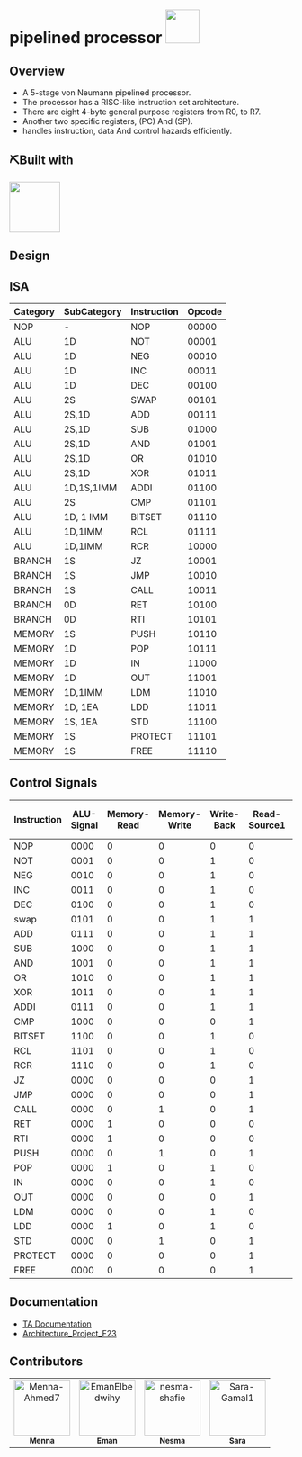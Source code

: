 # pipelined processor   <img src="https://projects.ce.pdn.ac.lk/data/categories/co502/thumbnail.jpg"  width="60"/>

##  Overview
*   A 5-stage  von Neumann pipelined processor.
*   The processor has a RISC-like instruction set architecture.
*   There are eight 4-byte general purpose registers from R0, to R7.
*   Another two specific registers, (PC) And (SP).
*   handles instruction, data And control hazards efficiently.

## ⛏️Built with   
  <img  src="https://www.shutterstock.com/image-illustration/programming-term-vhdl-very-high-600nw-571579909.jpg"  width="90" />

## Design

## ISA  
 
| Category | SubCategory | Instruction | Opcode |
| -------- | ----------- | ----------- | ------ |
| NOP      | \-          | NOP         | 00000  |
| ALU      | 1D          | NOT         | 00001  |
| ALU      | 1D          | NEG         | 00010  |
| ALU      | 1D          | INC         | 00011  |
| ALU      | 1D          | DEC         | 00100  |
| ALU      | 2S          | SWAP        | 00101  |
| ALU      | 2S,1D       | ADD         | 00111  |
| ALU      | 2S,1D       | SUB         | 01000  |
| ALU      | 2S,1D       | AND         | 01001  |
| ALU      | 2S,1D       | OR          | 01010  |
| ALU      | 2S,1D       | XOR         | 01011  |
| ALU      | 1D,1S,1IMM  | ADDI        | 01100  |
| ALU      | 2S          | CMP         | 01101  |
| ALU      | 1D, 1 IMM   | BITSET      | 01110  |
| ALU      | 1D,1IMM     | RCL         | 01111  |
| ALU      | 1D,1IMM     | RCR         | 10000  |
| BRANCH   | 1S          | JZ          | 10001  |
| BRANCH   | 1S          | JMP         | 10010  |
| BRANCH   | 1S          | CALL        | 10011  |
| BRANCH   | 0D          | RET         | 10100  |
| BRANCH   | 0D          | RTI         | 10101  |
| MEMORY   | 1S          | PUSH        | 10110  |
| MEMORY   | 1D          | POP         | 10111  |
| MEMORY   | 1D          | IN          | 11000  |
| MEMORY   | 1D          | OUT         | 11001  |
| MEMORY   | 1D,1IMM     | LDM         | 11010  |
| MEMORY   | 1D, 1EA     | LDD         | 11011  |
| MEMORY   | 1S, 1EA     | STD         | 11100  |
| MEMORY   | 1S          | PROTECT     | 11101  |
| MEMORY   | 1S          | FREE        | 11110  |

 
## Control Signals 

| Instruction | ALU-Signal | Memory-Read | Memory-Write | Write-Back | Read-Source1 | Read-Source2 | Register-destination-selector | IOW | IOR | Push | Pop | swap | immediate | RTI | RET | CALL | JZ | free | protect |
| ----------- | ---------- | ----------- | ------------ | ---------- | ------------ | ------------ | ----------------------------- | --- | --- | ---- | --- | ---- | --------- | --- | --- | ---- | -- | ---- | ------- |
| NOP         | 0000       | 0           | 0            | 0          | 0            | 0            | xx                            | 0   | 0   | 0    | 0   | 0    | 0         | 0   | 0   | 0    | 0  | 0    | 0       |
| NOT         | 0001       | 0           | 0            | 1          | 0            | 0            | 11                            | 0   | 0   | 0    | 0   | 0    | 0         | 0   | 0   | 0    | 0  | 0    | 0       |
| NEG         | 0010       | 0           | 0            | 1          | 0            | 0            | 11                            | 0   | 0   | 0    | 0   | 0    | 0         | 0   | 0   | 0    | 0  | 0    | 0       |
| INC         | 0011       | 0           | 0            | 1          | 0            | 0            | 11                            | 0   | 0   | 0    | 0   | 0    | 0         | 0   | 0   | 0    | 0  | 0    | 0       |
| DEC         | 0100       | 0           | 0            | 1          | 0            | 0            | 11                            | 0   | 0   | 0    | 0   | 0    | 0         | 0   | 0   | 0    | 0  | 0    | 0       |
| swap        | 0101       | 0           | 0            | 1          | 1            | 1            | 11                            | 0   | 0   | 0    | 0   | 1    | 0         | 0   | 0   | 0    | 0  | 0    | 0       |
| ADD         | 0111       | 0           | 0            | 1          | 1            | 1            | 11                            | 0   | 0   | 0    | 0   | 0    | 0         | 0   | 0   | 0    | 0  | 0    | 0       |
| SUB         | 1000       | 0           | 0            | 1          | 1            | 1            | 11                            | 0   | 0   | 0    | 0   | 0    | 0         | 0   | 0   | 0    | 0  | 0    | 0       |
| AND         | 1001       | 0           | 0            | 1          | 1            | 1            | 11                            | 0   | 0   | 0    | 0   | 0    | 0         | 0   | 0   | 0    | 0  | 0    | 0       |
| OR          | 1010       | 0           | 0            | 1          | 1            | 1            | 11                            | 0   | 0   | 0    | 0   | 0    | 0         | 0   | 0   | 0    | 0  | 0    | 0       |
| XOR         | 1011       | 0           | 0            | 1          | 1            | 1            | 11                            | 0   | 0   | 0    | 0   | 0    | 0         | 0   | 0   | 0    | 0  | 0    | 0       |
| ADDI        | 0111       | 0           | 0            | 1          | 1            | 0            | 10                            | 0   | 0   | 0    | 0   | 0    | 1         | 0   | 0   | 0    | 0  | 0    | 0       |
| CMP         | 1000       | 0           | 0            | 0          | 1            | 1            | xx                            | 0   | 0   | 0    | 0   | 0    | 0         | 0   | 0   | 0    | 0  | 0    | 0       |
| BITSET      | 1100       | 0           | 0            | 1          | 0            | 0            | 10                            | 0   | 0   | 0    | 0   | 0    | 1         | 0   | 0   | 0    | 0  | 0    | 0       |
| RCL         | 1101       | 0           | 0            | 1          | 0            | 0            | 10                            | 0   | 0   | 0    | 0   | 0    | 1         | 0   | 0   | 0    | 0  | 0    | 0       |
| RCR         | 1110       | 0           | 0            | 1          | 0            | 0            | 10                            | 0   | 0   | 0    | 0   | 0    | 1         | 0   | 0   | 0    | 0  | 0    | 0       |
| JZ          | 0000       | 0           | 0            | 0          | 1            | 0            | xx                            | 0   | 0   | 0    | 0   | 0    | 0         | 0   | 0   | 0    | 1  | 0    | 0       |
| JMP         | 0000       | 0           | 0            | 0          | 1            | 0            | xx                            | 0   | 0   | 0    | 0   | 0    | 0         | 0   | 0   | 0    | 0  | 0    | 0       |
| CALL        | 0000       | 0           | 1            | 0          | 1            | 0            | xx                            | 0   | 0   | 0    | 0   | 0    | 0         | 0   | 0   | 1    | 0  | 0    | 0       |
| RET         | 0000       | 1           | 0            | 0          | 0            | 0            | xx                            | 0   | 0   | 0    | 0   | 0    | 0         | 0   | 1   | 0    | 0  | 0    | 0       |
| RTI         | 0000       | 1           | 0            | 0          | 0            | 0            | xx                            | 0   | 0   | 0    | 0   | 0    | 0         | 1   | 0   | 0    | 0  | 0    | 0       |
| PUSH        | 0000       | 0           | 1            | 0          | 1            | 0            | xx                            | 0   | 0   | 1    | 0   | 0    | 0         | 0   | 0   | 0    | 0  | 0    | 0       |
| POP         | 0000       | 1           | 0            | 1          | 0            | 0            | 01                            | 0   | 0   | 0    | 1   | 0    | 0         | 0   | 0   | 0    | 0  | 0    | 0       |
| IN          | 0000       | 0           | 0            | 1          | 0            | 0            | 01                            | 0   | 1   | 0    | 0   | 0    | 0         | 0   | 0   | 0    | 0  | 0    | 0       |
| OUT         | 0000       | 0           | 0            | 0          | 1            | 0            | xx                            | 1   | 0   | 0    | 0   | 0    | 0         | 0   | 0   | 0    | 0  | 0    | 0       |
| LDM         | 0000       | 0           | 0            | 1          | 0            | 0            | 01                            | 0   | 0   | 0    | 0   | 0    | 1         | 0   | 0   | 0    | 0  | 0    | 0       |
| LDD         | 0000       | 1           | 0            | 1          | 0            | 0            | 01                            | 0   | 0   | 0    | 0   | 0    | 0         | 0   | 0   | 0    | 0  | 0    | 0       |
| STD         | 0000       | 0           | 1            | 0          | 1            | 0            | xx                            | 0   | 0   | 0    | 0   | 0    | 0         | 0   | 0   | 0    | 0  | 0    | 0       |
| PROTECT     | 0000       | 0           | 0            | 0          | 1            | 0            | xx                            | 0   | 0   | 0    | 0   | 0    | 0         | 0   | 0   | 0    | 0  | 0    | 1       |
| FREE        | 0000       | 0           | 0            | 0          | 1            | 0            | xx                            | 0   | 0   | 0    | 0   | 0    | 0         | 0   | 0   | 0    | 0  | 1    | 0       |


## Documentation
*  [TA Documentation](https://docs.google.com/document/d/1NzsI2fDJsi1E8828_TZ3FRXXH-PkuSAhBtgeXXxag0s/edit)
*  [Architecture_Project_F23](https://special-vest-753.notion.site/Arch-b26d926f424b4d1b9beca01b71f7ace1?pvs=4)

## Contributors  
<table  align='center'> 
<tr>
    <td align="center">
        <a href="https://github.com/Menna-Ahmed7">
            <img src="https://avatars.githubusercontent.com/u/110634473?v=4" width="100;"alt="Menna-Ahmed7"/>
            <br />
            <sub><b>Menna</b></sub>
        </a>
    </td>
    <td align="center">
        <a href="https://github.com/EmanElbedwihy">
            <img src="https://avatars.githubusercontent.com/u/120182209?v=4" width="100;" alt="EmanElbedwihy"/>
            <br />
            <sub><b>Eman</b></sub>
        </a>
    </td>
        <td align="center">
        <a href="https://github.com/nesma-shafie">
            <img src="https://avatars.githubusercontent.com/u/120175134?v=4" width="100;" alt="nesma-shafie"/>
            <br />
            <sub><b>Nesma</b></sub>
        </a>
    </td>
    <td align="center">
        <a href="https://github.com/Sara-Gamal1">
            <img src="https://avatars.githubusercontent.com/u/106556638?v=4" width="100;" alt="Sara-Gamal1"/>
            <br />
            <sub><b>Sara</b></sub>
        </a>
    </td></tr>
</table>


  